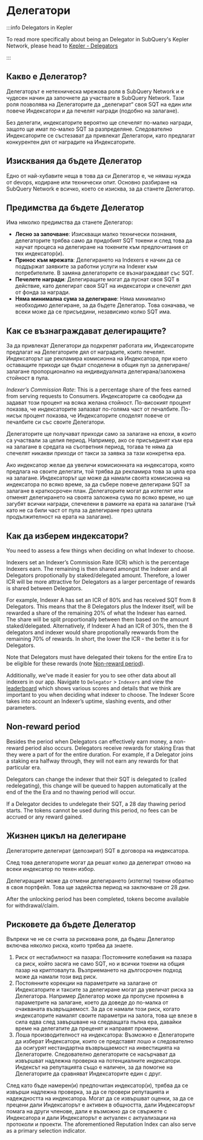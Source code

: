 # Делегатори

:::info Delegators in Kepler

To read more specifically about being an Delegator in SubQuery's Kepler Network, please head to [Kepler - Delegators](./kepler/delegators.md)

:::

## Какво е Делегатор?

Делегаторът е нетехническа мрежова роля в SubQuery Network и е чудесен начин да започнете да участвате в SubQuery Network. Тази роля позволява на Делегаторите да „делегират“ своя SQT на един или повече Индексатори и да печелят награди (подобно на залагане).

Без делегати, индексаторите вероятно ще спечелят по-малко награди, защото ще имат по-малко SQT за разпределяне. Следователно Индексаторите се състезават да привлекат Делегатори, като предлагат конкурентен дял от наградите на Индексаторите.

## Изисквания да бъдете Делегатор

Едно от най-хубавите неща в това да си Делегатор е, че нямаш нужда от devops, кодиране или технически опит. Основно разбиране на SubQuery Network е всичко, което се изисква, за да станете Делегатор.

## Предимства да бъдете Делегатор

Има няколко предимства да станете Делегатор:

- **Лесно за започване**: Изискващи малко технически познания, делегаторите трябва само да придобият SQT токени и след това да научат процеса на делегиране на токените към предпочитания от тях индексатор(и).
- **Принос към мрежата**: Делегирането на Indexers е начин да се поддържат заявките за работни услуги на Indexer към потребителите. В замяна делегаторите се възнаграждават със SQT.
- **Печелете награди**: Делегиращите могат да пуснат своя SQT в действие, като делегират своя SQT на индексатори и спечелят дял от фонда за награди.
- **Няма минимална сума за делегиране**: Няма минимално необходимо делегиране, за да бъдете Делегатор. Това означава, че всеки може да се присъедини, независимо колко SQT има.

## Как се възнаграждават делегиращите?

За да привлекат Делегатори да подкрепят работата им, Индексаторите предлагат на Делегаторите дял от наградите, които печелят. Индексаторът ще рекламира комисионна на Индексатора, при което оставащите приходи ще бъдат споделени в общия пул за делегиране/залагане пропорционално на индивидуалната делегирана/заложена стойност в пула.

_Indexer’s Commission Rate_: This is a percentage share of the fees earned from serving requests to Consumers. Индексаторите са свободни да задават този процент на всяка желана стойност. По-високият процент показва, че индексаторите запазват по-голяма част от печалбите. По-нисък процент показва, че Индексаторите споделят повече от печалбите си със своите Делегатори.

Делегаторите ще получават приходи само за залагане на епохи, в които са участвали за целия период. Например, ако се присъединят към ера на залагане в средата на съответния период, тогава те няма да спечелят никакви приходи от такси за заявка за тази конкретна ера.

Ако индексатор желае да увеличи комисионната на индексатора, която предлага на своите делегати, той трябва да рекламира това за цяла ера на залагане. Индексаторът ще може да намали своята комисионна на индексатора по всяко време, за да събере повече делегирани SQT за залагане в краткосрочен план. Делегаторите могат да изтеглят или отменят делегирането на своята заложена сума по всяко време, но ще загубят всички награди, спечелени в рамките на ерата на залагане (тъй като не са били част от пула за делегиране през цялата продължителност на ерата на залагане).

## Как да изберем индексатори?

You need to assess a few things when deciding on what Indexer to choose.

Indexers set an Indexer’s Commission Rate (ICR) which is the percentage Indexers earn. The remaining is then shared amongst the Indexer and all Delegators propotionally by staked/delegated amount. Therefore, a lower ICR will be more attractive for Delegators as a larger percentage of rewards is shared between Delegators.

For example, Indexer A has set an ICR of 80% and has received SQT from 8 Delegators. This means that the 8 Delegators plus the Indexer itself, will be rewarded a share of the remaining 20% of what the Indexer has earned. The share will be split proportionally between them based on the amount staked/delegated. Alternatively, if Indexer A had an ICR of 30%, then the 8 delegators and indexer would share propotionally rewwards from the remaining 70% of rewards. In short, the lower the ICR - the better it is for Delegators.

Note that Delegators must have delegated their tokens for the entire Era to be eligible for these rewards (note [Non-reward period](#non-reward-period)).

Additionally, we've made it easier for you to see other data about all indexers in our app. Navigate to `Delegator` > `Indexers` and view the [leaderboard](https://kepler.subquery.network/delegator/indexers/top) which shows various scores and details that we think are important to you when deciding what indexer to choose. The Indexer Score takes into account an Indexer’s uptime, slashing events, and other parameters.

## Non-reward period

Besides the period when Delegators can effectively earn money, a non-reward period also occurs. Delegators receive rewards for staking Eras that they were a part of for the entire duration. For example, if a Delegator joins a staking era halfway through, they will not earn any rewards for that particular era.

Delegators can change the indexer that their SQT is delegated to (called redelegating), this change will be queued to happen automatically at the end of the the Era and no thawing period will occur.

If a Delegator decides to undelegate their SQT, a 28 day thawing period starts. The tokens cannot be used during this period, no fees can be accrued or any reward gained.

## Жизнен цикъл на делегиране

Делегаторите делегират (депозират) SQT в договора на индексатора.

След това делегаторите могат да решат колко да делегират отново на всеки индексатор по техен избор.

Делегиращият може да отмени делегирането (изтегли) токени обратно в своя портфейл. Това ще задейства период на заключване от 28 дни.

After the unlocking period has been completed, tokens become available for withdrawal/claim.

## Рисковете да бъдете Делегатор

Въпреки че не се счита за рискована роля, да бъдеш Делегатор включва няколко риска, които трябва да знаете.

1. Риск от нестабилност на пазара: Постоянните колебания на пазара са риск, който засяга не само SQT, но и всички токени на общия пазар на криптовалута. Възприемането на дългосрочен подход може да намали този вид риск.
2. Постоянните корекции на параметрите на залагане от Индексаторите и таксите за делегиране могат да увеличат риска за Делегатора. Например Делегатор може да пропусне промяна в параметрите на залагане, което да доведе до по-малка от очакваната възвръщаемост. За да се намали този риск, когато индексаторите намалят своите параметри на залога, това ще влезе в сила едва след завършване на следващата пълна ера, давайки време на делегатите да преценят и направят промени.
3. Лоша производителност на индексатора: Възможно е Делегаторите да изберат Индексатори, които се представят лошо и следователно да осигурят нестандартна възвръщаемост на инвестицията на Делегаторите. Следователно делегаторите се насърчават да извършват надлежна проверка на потенциалните индексатори. Индексът на репутацията също е наличен, за да помогне на Делегаторите да сравняват Индексаторите един с друг.

След като бъде намерен(и) предпочитан индексатор(и), трябва да се извърши надлежна проверка, за да се провери репутацията и надеждността на индексатора. Могат да се извършват оценки, за да се прецени дали Индексаторът е активен в общността, дали Индексаторът помага на други членове, дали е възможно да се свържете с Индексатора и дали Индексаторът е актуален с актуализации на протоколи и проекти. The aforementioned Reputation Index can also serve as a primary selection indicator.
